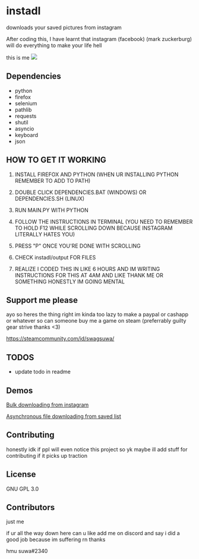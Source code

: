 # instadl
downloads your saved pictures from instagram 

After coding this, I have learnt that instagram (facebook) (mark zuckerburg) will do everything to make your life hell

this is me
<img src="https://cdn.discordapp.com/attachments/879261281473937451/1008103668383481876/15943253.png">


## Dependencies

  - python
  - firefox
  - selenium
  - pathlib
  - requests
  - shutil
  - asyncio
  - keyboard
  - json
  
## HOW TO GET IT WORKING

1. INSTALL FIREFOX AND PYTHON (WHEN UR INSTALLING PYTHON REMEMBER TO ADD TO PATH)

2. DOUBLE CLICK DEPENDENCIES.BAT (WINDOWS) OR DEPENDENCIES.SH (LINUX)

3. RUN MAIN.PY WITH PYTHON

4. FOLLOW THE INSTRUCTIONS IN TERMINAL (YOU NEED TO REMEMBER TO HOLD F12 WHILE SCROLLING DOWN BECAUSE INSTAGRAM LITERALLY HATES YOU)

5. PRESS "P" ONCE YOU'RE DONE WITH SCROLLING

6. CHECK instadl/output FOR FILES

7. REALIZE I CODED THIS IN LIKE 6 HOURS AND IM WRITING INSTRUCTIONS FOR THIS AT 4AM AND LIKE THANK ME OR SOMETHING HONESTLY IM GOING MENTAL


## Support me please

ayo so heres the thing right im kinda too lazy to make a paypal or cashapp or whatever so can someone buy me a game on steam (preferrably guilty gear strive thanks <3)

https://steamcommunity.com/id/swagsuwa/


## TODOS
- update todo in readme

## Demos

<a href="https://www.youtube.com/watch?v=SUbdZLqv-jM">Bulk downloading from instagram<a>

<a href="https://www.youtube.com/watch?v=BNZ3bMfzW1k">Asynchronous file downloading from saved list<a>


## Contributing

honestly idk if ppl will even notice this project so yk maybe ill add stuff for contributing if it picks up traction


## License
GNU GPL 3.0

## Contributors

just me


if ur all the way down here can u like add me on discord and say i did a good job because im suffering rn thanks

hmu suwa#2340
